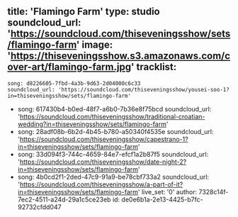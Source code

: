 title: 'Flamingo Farm'
type: studio
soundcloud_url: 'https://soundcloud.com/thiseveningsshow/sets/flamingo-farm'
image: 'https://thiseveningsshow.s3.amazonaws.com/cover-art/flamingo-farm.jpg'
tracklist:
  -
    song: d8226605-7fbd-4a3b-9d63-2d04000c6c33
    soundcloud_url: 'https://soundcloud.com/thiseveningsshow/yousei-soo-1?in=thiseveningsshow/sets/flamingo-farm'
  -
    song: 617430b4-b0ed-48f7-a6b0-7b36e8f75bcd
    soundcloud_url: 'https://soundcloud.com/thiseveningsshow/traditional-croatian-wedding?in=thiseveningsshow/sets/flamingo-farm'
  -
    song: 28adf08b-6b2d-4b45-b780-a50340f4535e
    soundcloud_url: 'https://soundcloud.com/thiseveningsshow/capestrano-1?in=thiseveningsshow/sets/flamingo-farm'
  -
    song: 33d094f3-744c-4659-84e7-efcf1a2b87f5
    soundcloud_url: 'https://soundcloud.com/thiseveningsshow/date-night-2?in=thiseveningsshow/sets/flamingo-farm'
  -
    song: 4b0cd2f1-2ded-47c9-91a9-be78cbf733a2
    soundcloud_url: 'https://soundcloud.com/thiseveningsshow/a-part-of-it?in=thiseveningsshow/sets/flamingo-farm'
live_set: '0'
author: 7328c14f-7ec2-4511-a24d-29a1c5ce23eb
id: de0e6b1a-2e13-4425-b7fc-92732cfdd047
